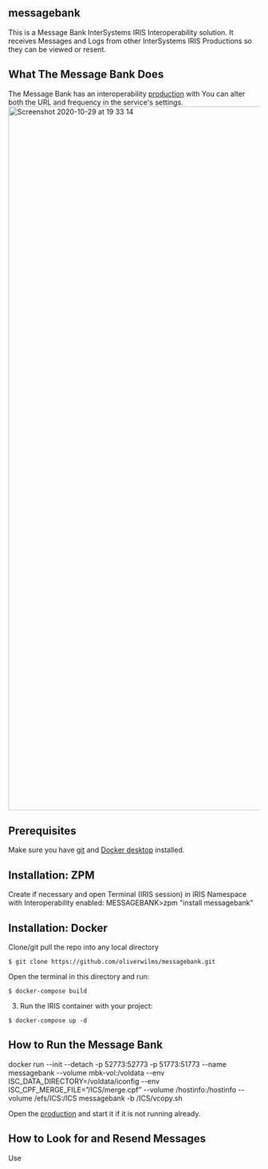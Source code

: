 ## messagebank
This is a Message Bank InterSystems IRIS Interoperability solution. It receives Messages and Logs from other InterSystems IRIS Productions so they can be viewed or resent.

## What The Message Bank Does

The Message Bank has an interoperability [production](https://github.com/oliverwilms/messagebank/blob/master/src/MessageBank/Production.cls) with 
You can alter both the URL and frequency in the service's settings.
<img width="1411" alt="Screenshot 2020-10-29 at 19 33 14" src="https://user-images.githubusercontent.com/2781759/97603605-a6d0af00-1a1d-11eb-99cc-481efadb0ec6.png">

## Prerequisites
Make sure you have [git](https://git-scm.com/book/en/v2/Getting-Started-Installing-Git) and [Docker desktop](https://www.docker.com/products/docker-desktop) installed.

## Installation: ZPM

Create if necessary and open Terminal (IRIS session) in IRIS Namespace with Interoperability enabled:
MESSAGEBANK>zpm "install messagebank"

## Installation: Docker
Clone/git pull the repo into any local directory

```
$ git clone https://github.com/oliverwilms/messagebank.git
```

Open the terminal in this directory and run:

```
$ docker-compose build
```

3. Run the IRIS container with your project:

```
$ docker-compose up -d
```



## How to Run the Message Bank

docker run --init --detach -p 52773:52773 -p 51773:51773 --name messagebank --volume mbk-vol:/voldata --env ISC_DATA_DIRECTORY=/voldata/iconfig --env ISC_CPF_MERGE_FILE=”/ICS/merge.cpf” --volume /hostinfo:/hostinfo --volume /efs/ICS:/ICS messagebank -b /ICS/vcopy.sh

Open the [production](http://localhost:52795/csp/messagebank/EnsPortal.ProductionConfig.zen?PRODUCTION=MessageBank.Production) and start it if it is not running already.

## How to Look for and Resend Messages
Use 

